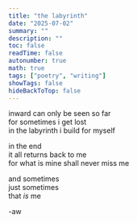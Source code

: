 ```yaml
---
title: "the labyrinth"
date: "2025-07-02"
summary: ""
description: ""
toc: false
readTime: false
autonumber: true
math: true
tags: ["poetry", "writing"]
showTags: false
hideBackToTop: false
---
```


inward can only be seen so far  
for sometimes i get lost  
in the labyrinth i build for myself  
  
in the end  
it all returns back to me  
for what is mine shall never miss me  
  
and sometimes  
just sometimes  
that *is* me  

-aw